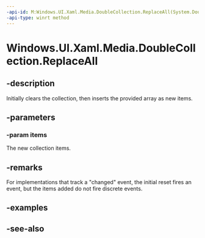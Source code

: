 ```yaml
---
-api-id: M:Windows.UI.Xaml.Media.DoubleCollection.ReplaceAll(System.Double[])
-api-type: winrt method
---
```


<!-- Method syntax
public void ReplaceAll(System.Double[] items)
-->

# Windows.UI.Xaml.Media.DoubleCollection.ReplaceAll

## -description
Initially clears the collection, then inserts the provided array as new items.



## -parameters
### -param items
The new collection items.

## -remarks
For implementations that track a "changed" event, the initial reset fires an event, but the items added do not fire discrete events.

## -examples

## -see-also
